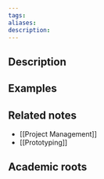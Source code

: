 ```yaml
---
tags: 
aliases: 
description:
---
```


## Description


## Examples 


## Related notes 
- [[Project Management]]
- [[Prototyping]]

## Academic roots
